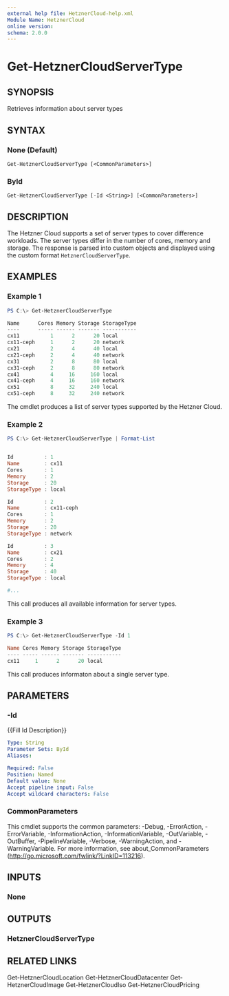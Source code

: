 ```yaml
---
external help file: HetznerCloud-help.xml
Module Name: HetznerCloud
online version:
schema: 2.0.0
---
```

# Get-HetznerCloudServerType

## SYNOPSIS

Retrieves information about server types

## SYNTAX

### None (Default)

```
Get-HetznerCloudServerType [<CommonParameters>]
```

### ById

```
Get-HetznerCloudServerType [-Id <String>] [<CommonParameters>]
```

## DESCRIPTION

The Hetzner Cloud supports a set of server types to cover difference workloads. The server types differ in the number of cores, memory and storage. The response is parsed into custom objects and displayed using the custom format `HetznerCloudServerType`.

## EXAMPLES

### Example 1

```powershell
PS C:\> Get-HetznerCloudServerType

Name      Cores Memory Storage StorageType
----      ----- ------ ------- -----------
cx11          1      2      20 local
cx11-ceph     1      2      20 network
cx21          2      4      40 local
cx21-ceph     2      4      40 network
cx31          2      8      80 local
cx31-ceph     2      8      80 network
cx41          4     16     160 local
cx41-ceph     4     16     160 network
cx51          8     32     240 local
cx51-ceph     8     32     240 network
```

The cmdlet produces a list of server types supported by the Hetzner Cloud.

### Example 2

```powershell
PS C:\> Get-HetznerCloudServerType | Format-List


Id          : 1
Name        : cx11
Cores       : 1
Memory      : 2
Storage     : 20
StorageType : local

Id          : 2
Name        : cx11-ceph
Cores       : 1
Memory      : 2
Storage     : 20
StorageType : network

Id          : 3
Name        : cx21
Cores       : 2
Memory      : 4
Storage     : 40
StorageType : local

#...
```

This call produces all available information for server types.

### Example 3

```powershell
PS C:\> Get-HetznerCloudServerType -Id 1

Name Cores Memory Storage StorageType
---- ----- ------ ------- -----------
cx11     1      2      20 local
```

This call produces informaton about a single server type.

## PARAMETERS

### -Id

{{Fill Id Description}}

```yaml
Type: String
Parameter Sets: ById
Aliases:

Required: False
Position: Named
Default value: None
Accept pipeline input: False
Accept wildcard characters: False
```

### CommonParameters

This cmdlet supports the common parameters: -Debug, -ErrorAction, -ErrorVariable, -InformationAction, -InformationVariable, -OutVariable, -OutBuffer, -PipelineVariable, -Verbose, -WarningAction, and -WarningVariable.
For more information, see about_CommonParameters (http://go.microsoft.com/fwlink/?LinkID=113216).

## INPUTS

### None

## OUTPUTS

### HetznerCloudServerType

## RELATED LINKS

Get-HetznerCloudLocation
Get-HetznerCloudDatacenter
Get-HetznerCloudImage
Get-HetznerCloudIso
Get-HetznerCloudPricing
